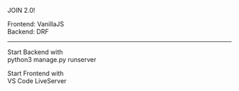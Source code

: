 JOIN 2.0!

Frontend: VanillaJS  
Backend: DRF

-----

Start Backend with  
python3 manage.py runserver


Start Frontend with  
VS Code LiveServer